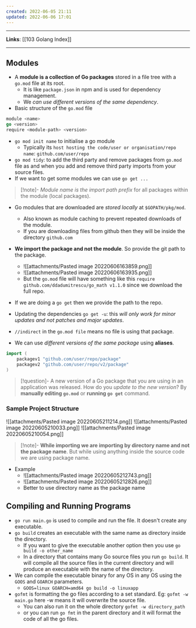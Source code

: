 ```yaml
---
created: 2022-06-05 21:11
updated: 2022-06-06 17:01
---
```

---
**Links**: [[103 Golang Index]]

---
## Modules
- A **module is a collection of Go packages** stored in a file tree with a `go.mod` file at its root.
	- It is like `package.json` in npm and is used for dependency management.
	- We *can use different versions of the same dependency*.
- Basic structure of the `go.mod` file
```go
module <name>
go <version>
require <module-path> <version>
```
- `go mod init name` to initialise a go module
	- Typically its `host hosting the code/user or organisation/repo name`: `github.com/user/repo`
- `go mod tidy`: to add the third party and remove packages from `go.mod` file as and when you add and remove third party imports from your source files.
- If we want to get some modules we can use `go get ...` 

> [!note]- *Module name is the import path prefix* for all packages within the module (local packages).

- Go modules that are downloaded are *stored locally* at `$GOPATH/pkg/mod`. 
	- Also known as module caching to prevent repeated downloads of the module.
	- If you are downloading files from github then they will be inside the directory `github.com`

- **We import the package and not the module**. So provide the git path to the package. 
	- ![[attachments/Pasted image 20220606163859.png]]
	- ![[attachments/Pasted image 20220606163935.png]]
	- But the `go.mod` file will have something like this  `require github.com/ddadumitrescu/go_math v1.1.0` since we download the full repo.
- If we are doing a `go get` then we provide the path to the repo.
- Updating the dependencies `go get -u`: this *will only work for minor updates and not patches and major updates*.
- `//indirect` in the `go.mod file` means no file is using that package.

- We can use *different versions of the same package* using **aliases**.
```go
import (
	packagev1 "github.com/user/repo/package"
	packagev2 "github.com/user/repo/v2/package"
)
```

> [!question]- A new version of a Go package that you are using in an application was released. How do you *update to the new version*?
> By **manually editing `go.mod`** or **running `go get`** command.

### Sample Project Structure
![[attachments/Pasted image 20220605211214.png]]
![[attachments/Pasted image 20220605210033.png]]
![[attachments/Pasted image 20220605210054.png]]

> [!note]- **While importing we are importing by directory name and not the package name**. But while using anything inside the source code we are using package name.

- Example
	- ![[attachments/Pasted image 20220605212743.png]]
	- ![[attachments/Pasted image 20220605212826.png]]
	- Better to use directory name as the package name

## Compiling and Running Programs
- `go run main.go` is used to compile and run the file. It doesn't create any executable.
- `go build` creates an executable with the same name as directory inside the directory. 
	- If you want to give the executable another option then you use `go build -o other_name`
	- In a directory that contains many Go source files you run `go build`. It will compile all the source files in the current directory and will produce an executable with the name of the directory.
- We can compile the executable binary for any OS in any OS using the `GOOS` and `GOARCH` parameters.
	- `GOOS=linux GOARCH=amd64 go build -o linuxapp`
- `gofmt` is formatting the go files according to a set standard. Eg: `gofmt -w main.go` here -w means it will overwrite the source file.
	- You can also run it on the whole directory `gofmt -w directory_path`
	- or you can run `go fmt` in the parent directory and it will format the code of all the go files.